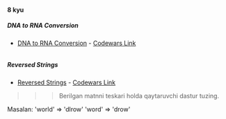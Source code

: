 #### 8 kyu

##### DNA to RNA Conversion
- [DNA to RNA Conversion](8_kyu/task1.dart) - [Codewars Link](https://www.codewars.com/kata/5556282156230d0e5e000089)
```

```

##### Reversed Strings
- [Reversed Strings](8_kyu/task2.dart) - [Codewars Link](https://www.codewars.com/kata/5168bb5dfe9a00b126000018)
>>>Berilgan matnni teskari holda qaytaruvchi dastur tuzing.

Masalan:
'world' => 'dlrow'
'word' => 'drow'